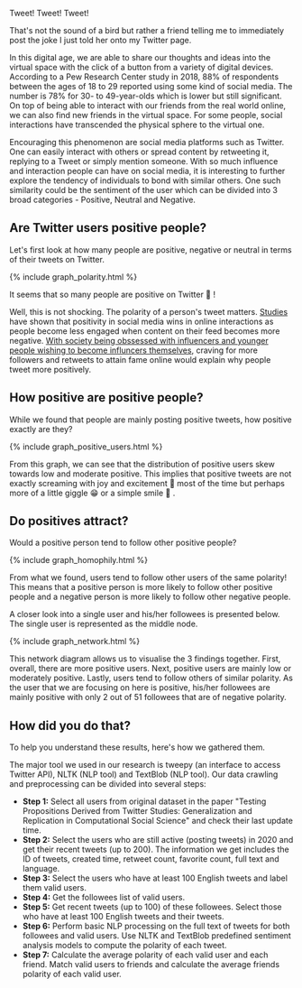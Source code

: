 Tweet! Tweet! Tweet!

That's not the sound of a bird but rather a friend telling me to immediately post the joke I just told her onto my Twitter page.

In this digital age, we are able to share our thoughts and ideas into the virtual space with the click of a button from a variety of digital devices. According to a Pew Research Center study in 2018, 88% of respondents between the ages of 18 to 29 reported using some kind of social media. The number is 78% for 30- to 49-year-olds which is lower but still significant. On top of being able to interact with our friends from the real world online, we can also find new friends in the virtual space. For some people, social interactions have transcended the physical sphere to the virtual one. 

Encouraging this phenomenon are social media platforms such as Twitter. One can easily interact with others or spread content by retweeting it, replying to a Tweet or simply mention someone. With so much influence and interaction people can have on social media, it is interesting to further explore the tendency of individuals to bond with similar others. One such similarity could be the sentiment of the user which can be divided into 3 broad categories - Positive, Neutral and Negative.

## Are Twitter users positive people?

Let's first look at how many people are positive, negative or neutral in terms of their tweets on Twitter.

{% include graph_polarity.html %}

It seems that so many people are positive on Twitter 🥰 !

Well, this is not shocking. The polarity of a person's tweet matters. [Studies](https://buffer.com/resources/positivity-social-media/) have shown that positivity in social media wins in online interactions as people become less engaged when content on their feed becomes more negative. [With society being obssessed with influencers and younger people wishing to become influncers themselves](https://www.bloomberg.com/news/articles/2019-11-05/becoming-an-influencer-embraced-by-86-of-young-americans), craving for more followers and retweets to attain fame online would explain why people tweet more positively.

## How positive are positive people?

While we found that people are mainly posting positive tweets, how positive exactly are they?

{% include graph_positive_users.html %}

From this graph, we can see that the distribution of positive users skew towards low and moderate positive. This implies that positive tweets are not exactly screaming with joy and excitement 🤣 most of the time but perhaps more of a little giggle 😁 or a simple smile 🙂 .

## Do positives attract?

Would a positive person tend to follow other positive people? 

{% include graph_homophily.html %}

From what we found, users tend to follow other users of the same polarity! This means that a positive person is more likely to follow other positive people and a negative person is more likely to follow other negative people.

A closer look into a single user and his/her followees is presented below. The single user is represented as the middle node.

{% include graph_network.html %}

This network diagram allows us to visualise the 3 findings together. First, overall, there are more positive users. Next, positive users are mainly low or moderately positive. Lastly, users tend to follow others of similar polarity. As the user that we are focusing on here is positive, his/her followees are mainly positive with only 2 out of 51 followees that are of negative polarity.

## How did you do that?

To help you understand these results, here's how we gathered them.

The major tool we used in our research is tweepy (an interface to access Twitter API), NLTK (NLP tool) and TextBlob (NLP tool). Our data crawling and preprocessing can be divided into several steps:

* **Step 1:** Select all users from original dataset in the paper "Testing Propositions Derived from Twitter Studies: Generalization and Replication in Computational Social Science"  and check their last update time.
* **Step 2:** Select the users who are still active (posting tweets) in 2020 and get their recent tweets (up to 200). The information we get includes the ID of tweets, created time, retweet count, favorite count, full text and language.
* **Step 3:** Select the users who have at least 100 English tweets and label them valid users.
* **Step 4:** Get the followees list of valid users.
* **Step 5:** Get recent tweets (up to 100) of these followees. Select those who have at least 100 English tweets and their tweets.
* **Step 6:** Perform basic NLP processing on the full text of tweets for both followees and valid users. Use NLTK and TextBlob predefined sentiment analysis models to compute the polarity of each tweet.
* **Step 7:** Calculate the average polarity of each valid user and each friend. Match valid users to friends and calculate the average friends polarity of each valid user.
